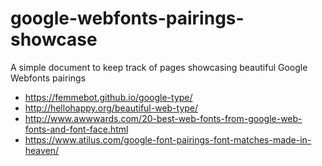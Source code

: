 # google-webfonts-pairings-showcase
A simple document to keep track of pages showcasing beautiful Google Webfonts pairings

- https://femmebot.github.io/google-type/
- http://hellohappy.org/beautiful-web-type/
- http://www.awwwards.com/20-best-web-fonts-from-google-web-fonts-and-font-face.html
- https://www.atilus.com/google-font-pairings-font-matches-made-in-heaven/
